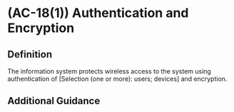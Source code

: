 
# (AC-18(1)) Authentication and Encryption

## Definition

The information system protects wireless access to the system using authentication of [Selection (one or more): users; devices] and encryption.

## Additional Guidance



